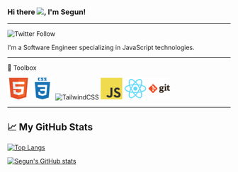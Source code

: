 
### Hi there <img src="https://raw.githubusercontent.com/MartinHeinz/MartinHeinz/master/wave.gif" width="30px">, I'm Segun!

---

![Twitter Follow](https://img.shields.io/twitter/follow/sir_bashh?style=social)

I'm a Software Engineer specializing in JavaScript technologies.

---

🧰 Toolbox

<img src="https://github.com/devicons/devicon/blob/master/icons/html5/html5-original.svg" alt="HTML" width="50" height="50"/>  <img src="https://github.com/devicons/devicon/blob/master/icons/css3/css3-plain-wordmark.svg" alt="CSS" width="50" height="50"/>  <img src="https://cdn.worldvectorlogo.com/logos/tailwindcss.svg" alt="TailwindCSS" width="50" height="50"/>  <img src="https://github.com/devicons/devicon/blob/master/icons/javascript/javascript-original.svg" alt="JavaScript" width="50" height="50"/>  <img src="https://github.com/devicons/devicon/blob/master/icons/react/react-original.svg" alt="React" width="50" height="50"/>  <img src="https://github.com/devicons/devicon/blob/master/icons/git/git-original-wordmark.svg" alt="Git" width="50" height="50"/>


---

## &#x1f4c8; My GitHub Stats

[![Top Langs](https://github-readme-stats.vercel.app/api/top-langs/?username=segundevs&hide=java,html,css&theme=radical)](https://github.com/anuraghazra/github-readme-stats)

[![Segun's GitHub stats](https://github-readme-stats.vercel.app/api?username=segundevs&theme=radical)](https://github.com/anuraghazra/github-readme-stats)

